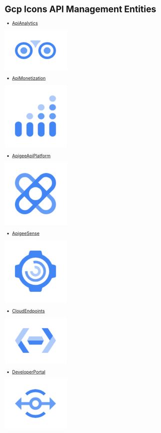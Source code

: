 # Gcp Icons API Management Entities


- [ApiAnalytics](./api-analytics.md)  
<img src="./api-analytics.png" width="200"/>

- [ApiMonetization](./api-monetization.md)  
<img src="./api-monetization.png" width="200"/>

- [ApigeeApiPlatform](./apigee-api-platform.md)  
<img src="./apigee-api-platform.png" width="200"/>

- [ApigeeSense](./apigee-sense.md)  
<img src="./apigee-sense.png" width="200"/>

- [CloudEndpoints](./cloud-endpoints.md)  
<img src="./cloud-endpoints.png" width="200"/>

- [DeveloperPortal](./developer-portal.md)  
<img src="./developer-portal.png" width="200"/>
